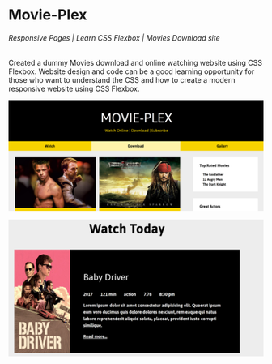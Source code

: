 # Movie-Plex

###### Responsive Pages | Learn CSS Flexbox | Movies Download site

Created a dummy Movies download and online watching website using CSS Flexbox. Website design and code can be a good learning opportunity for those who want to understand the CSS and how to create a modern responsive website using CSS Flexbox. 



![image-20201205155138094](./snapshots/image-20201205155138094.png)



![image-20201205155214122](./snapshots/image-20201205155214122.png)